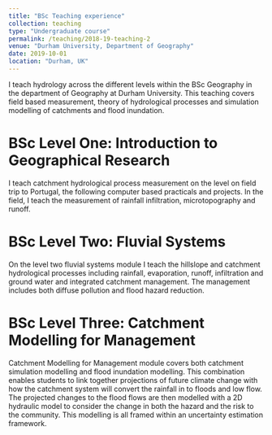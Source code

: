 ```yaml
---
title: "BSc Teaching experience"
collection: teaching
type: "Undergraduate course"
permalink: /teaching/2018-19-teaching-2
venue: "Durham University, Department of Geography"
date: 2019-10-01
location: "Durham, UK"
---
```

I teach hydrology across the different levels within the BSc Geography in the department of Geography at Durham University. This teaching covers field based measurement, theory of hydrological processes and simulation modelling of catchments and flood inundation.

BSc Level One: Introduction to Geographical Research
======
I teach catchment hydrological process measurement on the level on field trip to Portugal, the following computer based practicals and projects. In the field, I teach the measurement of rainfall infiltration, microtopography and runoff.  

BSc Level Two: Fluvial Systems
======
On the level two fluvial systems module I teach the hillslope and catchment hydrological processes including rainfall, evaporation, runoff, infiltration and ground water and integrated catchment management. The management includes both diffuse pollution and flood hazard reduction.    

BSc Level Three: Catchment Modelling for Management
======
Catchment Modelling for Management module covers both catchment simulation modelling and flood inundation modelling. This combination enables students to link together projections of future climate change with how the catchment system will convert the rainfall in to floods and low flow. The projected changes to the flood flows are then modelled with a 2D hydraulic model to consider the change in both the hazard and the risk to the community. This modelling is all framed within an uncertainty estimation framework.
